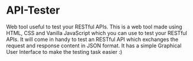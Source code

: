# API-Tester
Web tool useful to test your RESTful APIs.
This is a web tool made using HTML, CSS and Vanilla JavaScript which you can use to test your RESTful APIs.
It will come in handy to test an RESTful API which exchanges the request and response content in JSON format.
It has a simple Graphical User Interface to make the testing task easier :)
